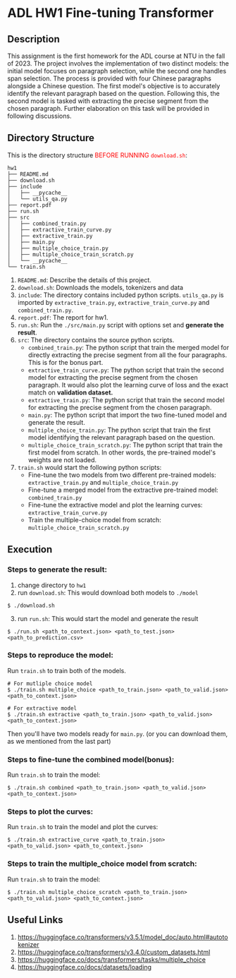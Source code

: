 # ADL HW1 Fine-tuning Transformer

## Description
This assignment is the first homework for the ADL course at NTU in the fall of 2023. The project involves the implementation of two distinct models: the initial model focuses on paragraph selection, while the second one handles span selection. The process is provided with four Chinese paragraphs alongside a Chinese question. The first model's objective is to accurately identify the relevant paragraph based on the question. Following this, the second model is tasked with extracting the precise segment from the chosen paragraph. Further elaboration on this task will be provided in following discussions.

## Directory Structure
This is the directory structure <span style="color:red">BEFORE RUNNING ```download.sh```</span>:
```
hw1
├── README.md
├── download.sh
├── include
│   ├── __pycache__
│   └── utils_qa.py
├── report.pdf
├── run.sh
├── src
│   ├── combined_train.py
│   ├── extractive_train_curve.py
│   ├── extractive_train.py
│   ├── main.py
│   ├── multiple_choice_train.py
│   ├── multiple_choice_train_scratch.py
│   └── __pycache__
└── train.sh
```
1. ```README.md```: Describe the details of this project.
2. ```download.sh```: Downloads the models, tokenizers and data
3. ```include```: The directory contains included python scripts. ```utils_qa.py``` is imported by ```extractive_train.py```, ```extractive_train_curve.py``` and ```combined_train.py```.
4. ```report.pdf```: The report for hw1.
5. ```run.sh```: Run the ```./src/main.py``` script with options set and **generate the result**.
6. ```src```: The directory contains the source python scripts.
    - ```combined_train.py```: The python script that train the merged model for directly extracting the precise segment from all the four paragraphs. This is for the bonus part.
    - ```extractive_train_curve.py```: The python script that train the second model for extracting the precise segment from the chosen paragraph. It would also plot the learning curve of loss and the exact match on **validation dataset.**
    - ```extractive_train.py```: The python script that train the second model for extracting the precise segment from the chosen paragraph.
    - ```main.py```: The python script that import the two fine-tuned model and generate the result.
    - ```multiple_choice_train.py```: The python script that train the first model identifying the relevant paragraph based on the question.
    - ```multiple_choice_train_scratch.py```: The python script that train the first model from scratch. In other words, the pre-trained model's weights are not loaded.
7. ```train.sh``` would start the following python scripts: 
    - Fine-tune the two models from two different pre-trained models: ```extractive_train.py``` and ```multiple_choice_train.py```
    - Fine-tune a merged model from the extractive pre-trained model: ```combined_train.py```
    - Fine-tune the extractive model and plot the learning curves: ```extractive_train_curve.py```
    - Train the multiple-choice model from scratch: ```multiple_choice_train_scratch.py```

## Execution
### Steps to generate the result:
1. change directory to ```hw1```
2. run ```download.sh```: This would download both models to ```./model```
```
$ ./download.sh
```
3. run ```run.sh```: This would start the model and generate the result
```
$ ./run.sh <path_to_context.json> <path_to_test.json> <path_to_prediction.csv>
```

### Steps to reproduce the model:
Run ```train.sh``` to train both of the models.
```
# For mutliple choice model
$ ./train.sh multiple_choice <path_to_train.json> <path_to_valid.json> <path_to_context.json>

# For extractive model
$ ./train.sh extractive <path_to_train.json> <path_to_valid.json> <path_to_context.json>
```
Then you'll have two models ready for ```main.py```. (or you can download them, as we mentioned from the last part)

### Steps to fine-tune the combined model(bonus):
Run ```train.sh``` to train the model:
```
$ ./train.sh combined <path_to_train.json> <path_to_valid.json> <path_to_context.json>
```

### Steps to plot the curves:
Run ```train.sh``` to train the model and plot the curves:
```
$ ./train.sh extractive_curve <path_to_train.json> <path_to_valid.json> <path_to_context.json>
```

### Steps to train the multiple_choice model from scratch:
Run ```train.sh``` to train the model:
```
$ ./train.sh multiple_choice_scratch <path_to_train.json> <path_to_valid.json> <path_to_context.json>
```

## Useful Links
1. https://huggingface.co/transformers/v3.5.1/model_doc/auto.html#autotokenizer
2. https://huggingface.co/transformers/v3.4.0/custom_datasets.html
3. https://huggingface.co/docs/transformers/tasks/multiple_choice
4. https://huggingface.co/docs/datasets/loading
